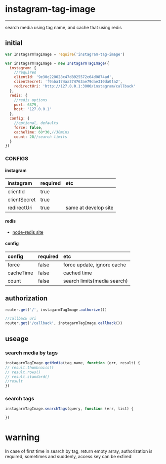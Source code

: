 # instagram-tag-image  
----  
  
search media using tag name, and cache that using redis

## initial  

```javascript
var InstagarmTagImage = require('instagram-tag-image')

var instagarmTagImage = new InstagarmTagImage({
  instagram: {
    //required
    clientId: '9e30c220028c47d8925572c64d0874ad',
    clientSecret: 'f9aba174aa374763ae79dae310da0fa2',
    redirectUri: 'http://127.0.0.1:3000/instagram/callback'
  },
  redis: {  
    //redis options
    port: 6379,
    host: '127.0.0.1'
  },
  config: {
    //optional, defaults
    force: false,
    cacheTime: 60*30,//30mins
    count: 20//search limits
  }
})
```

### CONFIGS  

#### instagram

| instagram    | required  | etc     |
|:-------------|:----------|:--------|
| clientId     | true      |         |
| clientSecret | true      |         |
| redirectUri  | true      | same at develop site |

#### redis 

* [node-redis site](https://github.com/NodeRedis/node_redis)

#### config  

| config    | required  | etc     |
|:----------|:----------|:--------|
| force     | false     | force update, ignore cache|
| cacheTime | false     | cached time |
| count     | false     | search limits(media search) |


## authorization
```javascript
router.get('/', instagarmTagImage.authorize())

//callback uri
router.get('/callback', instagarmTagImage.callback())
```

## useage  

### search media by tags

```javascript
instagarmTagImage.getMedia(tag_name, function (err, result) {
// result.thumbnails()
// result.rows()
// result.standard()
//result
})
```

### search tags
```javascript
instagarmTagImage.searchTags(query, function (err, list) {

})
```

# warning  

In case of first time in search by tag, return empty array,
authorization is required, 
sometimes and suddenly, access key can be exfired 
